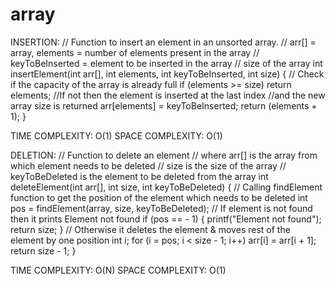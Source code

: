 # array
INSERTION:
// Function to insert an element in an unsorted array.
// arr[] = array, elements = number of elements present in the array
// keyToBeInserted = element to be inserted in the array
// size of the array
int insertElement(int arr[], int elements, int keyToBeInserted, int size) 
{ 
// Check if the capacity of the array is already full 
if (elements >= size) 
return elements; 
//If not then the element is inserted at the last index 
//and the new array size is returned
arr[elements] = keyToBeInserted; 
return (elements + 1); 
}

TIME COMPLEXITY: O(1)
SPACE COMPLEXITY: O(1)

DELETION:
// Function to delete an element
// where arr[] is the array from which element needs to be deleted
// size is the size of the array
// keyToBeDeleted is the element to be deleted from the array
int deleteElement(int arr[], int size, int keyToBeDeleted) 
{ 
// Calling findElement function to get the position of the element which needs to be deleted
int pos = findElement(array, size, keyToBeDeleted); 
// If element is not found then it prints Element not found
if (pos == - 1) 
{ 
printf("Element not found"); 
return size; 
} 
// Otherwise it deletes the element & moves rest of the element by one position
int i; 
for (i = pos; i < size - 1; i++) 
arr[i] = arr[i + 1]; 
return size - 1; 
} 

TIME COMPLEXITY: O(N)
SPACE COMPLEXITY: O(1)

